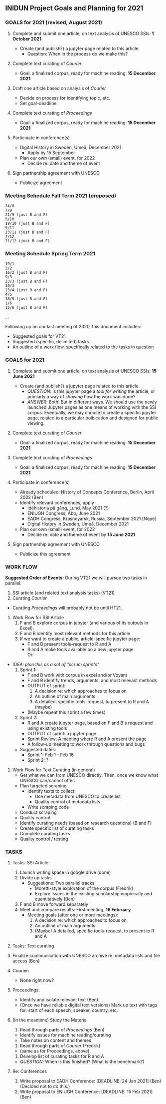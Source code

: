 ## INIDUN Project Goals and Planning for 2021

### GOALS for 2021 (revised, August 2021)

1. Complete and submit one article, on text analysis of UNESCO SSIs: **1 October 2021**
   * Create (and publish?) a jupyter page related to this article. 
     * Question: When in the process do we make this?    

1. Complete text curating of _Courier_
   * Goal: a finalized corpus, ready for machine reading: **15 December 2021**
   
1. Draft one article based on analysis of _Courier_   
   * Decide on process for identifying topic, etc.
   * Set goal-deadline
   
1. Complete text curating of _Proceedings_ 
   * Goal: a finalized corpus, ready for machine reading: **15 December 2021**
   
1. Participate in conference(s)
   * Digital History in Sweden, Umeå, December 2021
     * Apply by 15 September 
   * Plan our own (small) event, for 2022
     * Decide re: date and theme of event

1. Sign partnership agreement with UNESCO
   * Publicize agreement



### Meeting Schedule Fall Term 2021 (_proposed_)
    24/8
    7/9
    21/9 (just B and F)
    5/10
    19/10 (just B and F) 
    9/11
    23/11 (just B and F)
    7/12
    21/12 (just B and F)

### Meeting Schedule Spring Term 2021
    19/1
    2/2
    16/2 (just B and F)
    9/3
    23/3 (just B and F)
    30/3
    13/4 (just B and F)
    4/5
    18/5 (just B and F)
    1/6
    15/6 (just B and F)

...

Following up on our last meeting of 2020, this document includes:

* Suggested goals for VT21
* Suggested (specific, delimited) tasks
* An outline of a work flow, specifically related to the tasks in question

### GOALS for 2021

1. Complete and submit one article, on text analysis of UNESCO SSIs: **15 June 2021**
   * Create (and publish?) a jupyter page related to this article     
     * _QUESTION_: is this jupyter page a _tool for writing_ the article, or primiarly a way of _showing_ how the work was done?
     * _ANSWER_: Both! But in different ways. We should use the newly launched Jupyter pages as one means of working with the SSI corpus. Eventually, we may choose to create a specific jupyter page, related to a particular pulbication and designed for public viewing. 

1. Complete text curating of _Courier_
   * Goal: a finalized corpus, ready for machine reading: **15 December 2021**
   
1. Complete text curating of _Proceedings_ 
   * Goal: a finalized corpus, ready for machine reading: **15 December 2021**
   
1. Participate in conference(s)
   * Already scheduled: History of Concepts Conference, Berlin, April 2022 (Ben)
   * Identify relevant conferences, apply
     * Idéhistoria på gång, Lund, May 2021 (?) 
     * ENIUGH Congress, Åbo, June 2021
     * EADH Congress, Krasnoyarsk, Russia, September 2021 [Nope]
     * Digital History in Sweden, Umeå, December 2021
   * Plan our own (small) event, for 2022
     * Decide re: date and theme of event by **15 June 2021**

1. Sign partnership agreement with UNESCO
   * Publicize this agreement

### WORK FLOW

**Suggested Order of Events:**
  During VT21 we will pursue two tasks in parallel:
  1. SSI article (and related text analysis tasks) (VT21)
  1. Curating _Courier_ 
  * Curating _Proceedings_ will probably not be until HT21.

1. Work Flow for SSI Article
   1. F and B explore corpus in jupyter (and various of its outputs in Excel).
   1. F and B identify most relevant methods for this article
   1. If we want to create a public, article-specific jupyter page: 
      * F and B present tools-request to R and A
      * R and A make tools available on a new jupyter page  
Or:

* _IDEA: plan this as a set of "scrum sprints"_
   1. Sprint 1: 
      * F and B work with corpus in excel and/or Voyant
      * F and B identify trends, arguments, and most relevant methods
      * OUTPUT of sprint: 
        1. A decision re: which approaches to focus on 
        1. An outline of main arguments 
        1. A detailed, specific tools-request, to present to R and A (maybe)
      * (Maybe repeat this sprint a few times)
   1. Sprint 2:
      * R and A create jupyter page, based on F and B's request and using existing tools
      * OUTPUT of sprint: a jupyter page.
      * Sprint Review: A meeting where R and A present the page 
      * A follow-up meeting to work through questions and bugs
   * Suggested dates: 
      * Sprint 1: Feb 1 - Feb 16
      * Sprint 2: ?

1. Work Flow for Text Curating (in general)
   * Get what we can from UNESCO directly. Then, once we know what UNESCO can/cannot offer: 
   * Plan targeted scraping
     * Identify texts to collect:
       * Use metadata from UNESCO to create list
       * Quality control of metadata lists
     * Write scraping code
   * Conduct scraping
   * Quality control 
   * Identify curating needs (based on research questions) (B and F)
   * Create specific list of curating tasks
   * Complete curating tasks
   * Quality control / testing
   
### TASKS

1. Tasks: SSI Article
   1. Launch writing space in google drive (done)
   1. Divide up tasks.
      * Suggestions: Two parallel tracks:
        * Moretti-style exploration of the corpus (Fredrik)
        * Explore issues in the existing scholarship empirically and quantitatively (Ben)
   1. F and B move forward separately 
   1. Meet and compare results: First meeting, **16 February**
      * Meeting goals (after one or more meetings):  
        1. A decision re: which approaches to focus on 
        1. An outline of main arguments 
        1. (Maybe) A detailed, specific tools-request, to present to R and A
   
1. Tasks: Text curating
  1. Finalize communication with UNESCO archive re: metadata lists and file access (Ben)
  1. Courier:
     * None right now? 
  1. Proceedings:
     * Identify and isolate relevant text (Ben)
     * (Once we have reliable digital text versions) Mark up text with tags for: start of each speech, speaker, country, etc.        
   1. (In the meantime) Study the Material
      1. Read through parts of _Proceedings_ (Ben)
        * Identify issues for machine reading/curating
        * Take notes on content and themes 
      1. Read through parts of _Courier_ (Fredrik)
        * (same as for Proceedings, above)
      1. Develop list of curating tasks for R and A
      * _QUESTION_: When is this finished? (What is the benchmark?)
      
1. Re: Conferences
   1. Write proposal to EADH Conference: [DEADLINE: 24 Jan 2021] (Ben) (Decided not to do this.)
   1. Write proposal to ENIUGH Conference: [DEADLINE: 15 Feb 2021] (Ben)

  

